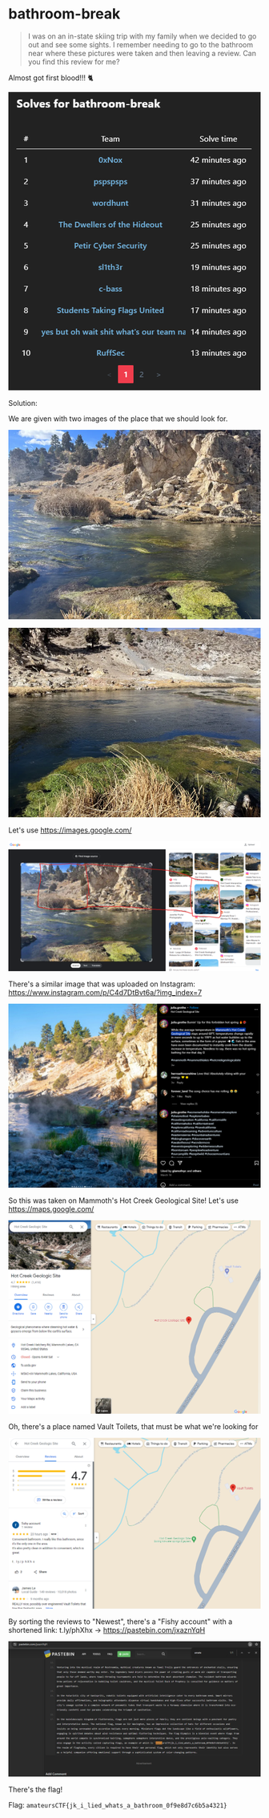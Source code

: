 # bathroom-break

> I was on an in-state skiing trip with my family when we decided to go out and see some sights. I remember needing to go to the bathroom near where these pictures were taken and then leaving a review. Can you find this review for me?

Almost got first blood!!! 🐈

![image](almost_blood.png)

Solution:

We are given with two images of the place that we should look for.

![image](67BC754A-C818-4358-8E4F-16DF8B2230E8.jpg)

![image](493B0E69-C226-4171-B565-2E68ECF25A29.jpg)

Let's use https://images.google.com/

![image](3.png)

There's a similar image that was uploaded on Instagram: https://www.instagram.com/p/C4d7DtBvt6a/?img_index=7

![image](4.png)

So this was taken on Mammoth's Hot Creek Geological Site! Let's use https://maps.google.com/

![image](5.png)

Oh, there's a place named Vault Toilets, that must be what we're looking for

![image](6.png)

By sorting the reviews to "Newest", there's a "Fishy account" with a shortened link: t.ly/phXhx -> https://pastebin.com/jxaznYqH

![image](7.png)

There's the flag!

Flag: `amateursCTF{jk_i_lied_whats_a_bathroom_0f9e8d7c6b5a4321}`